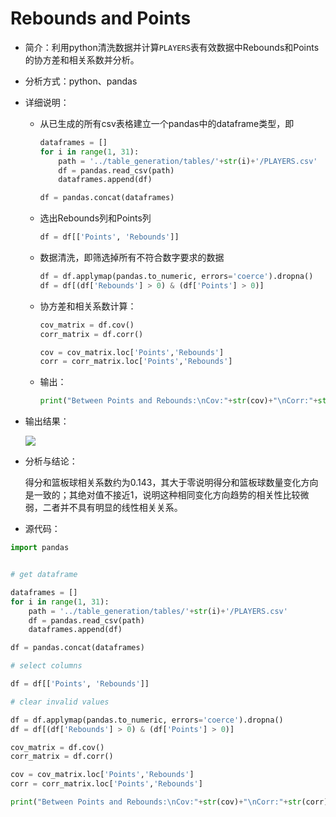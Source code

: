 # Rebounds and Points

- 简介：利用python清洗数据并计算`PLAYERS`表有效数据中Rebounds和Points的协方差和相关系数并分析。

- 分析方式：python、pandas

- 详细说明：
  
  - 从已生成的所有csv表格建立一个pandas中的dataframe类型，即
    
    ```python
    dataframes = []
    for i in range(1, 31):
        path = '../table_generation/tables/'+str(i)+'/PLAYERS.csv'
        df = pandas.read_csv(path)
        dataframes.append(df)
    
    df = pandas.concat(dataframes)
    ```
  
  - 选出Rebounds列和Points列
    
    ```python
    df = df[['Points', 'Rebounds']]
    ```
  
  - 数据清洗，即筛选掉所有不符合数字要求的数据
    
    ```python
    df = df.applymap(pandas.to_numeric, errors='coerce').dropna()
    df = df[(df['Rebounds'] > 0) & (df['Points'] > 0)]
    ```
  
  - 协方差和相关系数计算：
    
    ```python
    cov_matrix = df.cov()
    corr_matrix = df.corr()
    
    cov = cov_matrix.loc['Points','Rebounds']
    corr = corr_matrix.loc['Points','Rebounds']
    ```
  
  - 输出：
    
    ```python
    print("Between Points and Rebounds:\nCov:"+str(cov)+"\nCorr:"+str(corr))
    ```

- 输出结果：
  
  ![](C:\Users\Mad_Mas\AppData\Roaming\marktext\images\2023-07-01-01-31-01-image.png)

- 分析与结论：
  
  得分和篮板球相关系数约为0.143，其大于零说明得分和篮板球数量变化方向是一致的；其绝对值不接近1，说明这种相同变化方向趋势的相关性比较微弱，二者并不具有明显的线性相关关系。

- 源代码：

```python
import pandas


# get dataframe

dataframes = []
for i in range(1, 31):
    path = '../table_generation/tables/'+str(i)+'/PLAYERS.csv'
    df = pandas.read_csv(path)
    dataframes.append(df)

df = pandas.concat(dataframes)

# select columns

df = df[['Points', 'Rebounds']]

# clear invalid values

df = df.applymap(pandas.to_numeric, errors='coerce').dropna()
df = df[(df['Rebounds'] > 0) & (df['Points'] > 0)]

cov_matrix = df.cov()
corr_matrix = df.corr()

cov = cov_matrix.loc['Points','Rebounds']
corr = corr_matrix.loc['Points','Rebounds']

print("Between Points and Rebounds:\nCov:"+str(cov)+"\nCorr:"+str(corr))
```
